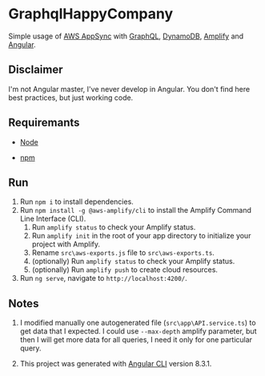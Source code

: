 # GraphqlHappyCompany

Simple usage of [AWS AppSync](https://aws.amazon.com/appsync/) with [GraphQL](https://aws.amazon.com/graphql/), [DynamoDB](https://aws.amazon.com/dynamodb/), [Amplify](https://aws-amplify.github.io/) and [Angular](https://angular.io/).

## Disclaimer

I'm not Angular master, I've never develop in Angular. You don't find here best practices, but just working code.

## Requiremants

* [Node](https://nodejs.org/en/download/)

* [npm](https://www.npmjs.com/get-npm)

## Run

1. Run `npm i` to install dependencies.
1. Run `npm install -g @aws-amplify/cli` to install the Amplify Command Line Interface (CLI).
    1. Run `amplify status` to check your Amplify status.
    1. Run `amplify init` in the root of your app directory to initialize your project with Amplify.
    1. Rename `src\aws-exports.js` file to `src\aws-exports.ts`.
    1. (optionally) Run `amplify status` to check your Amplify status.
    1. (optionally) Run `amplify push` to create cloud resources.
1. Run `ng serve`, navigate to `http://localhost:4200/`.

## Notes

1. I modified manually one autogenerated file (`src\app\API.service.ts`) to get data that I expected. I could use `--max-depth` amplify parameter, but then I will get more data for all queries, I need it only for one particular query.

1. This project was generated with [Angular CLI](https://github.com/angular/angular-cli) version 8.3.1.
